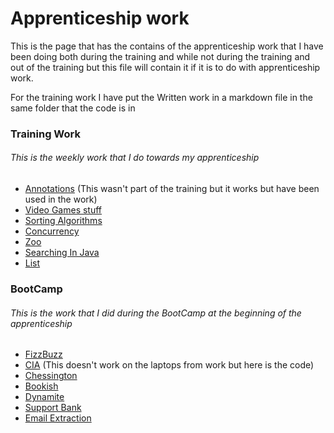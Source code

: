 # Apprenticeship work
This is the page that has the contains of the apprenticeship work that I have been doing both during the training and while not during the training and
out of the training but this file will contain it if it is to do with apprenticeship work.

For the training work I have put the Written work in a markdown file in the same folder that the code is in

### Training Work
###### This is the weekly work that I do towards my apprenticeship
- [Annotations](src/training/Annotations) (This wasn't part of the training but it works but have been used in the work)
- [Video Games stuff](src/training/GameStuff/Main.java)
- [Sorting Algorithms](src/training/SortingAlgorithims/Run_Counting.java)
- [Concurrency](src/training/Concurrency/Concurrency.java)
- [Zoo](src/training/Zoo/App.java)
- [Searching In Java](src/training/Searching/Searching.java)
- [List](src/training/Lists/MyLinkedList.java)

### BootCamp
###### This is the work that I did during the BootCamp at the beginning of the apprenticeship
- [FizzBuzz](src/BootCamp/FizzBuzz/FizzBuzz.java)
- [CIA](https://github.com/jcraigh/Agent-CIA) (This doesn't work on the laptops from work but here is the code)
- [Chessington](https://github.com/catlikecomet/Chessington-Java)
- [Bookish](https://github.com/jcraigh/Bookish-Java)
- [Dynamite](https://github.com/jcraigh/Dynamite-Java)
- [Support Bank](src/BootCamp/SupportBank/SupportBank.java)
- [Email Extraction](src/BootCamp/EmailExtraction/EmailExtraction.java)
